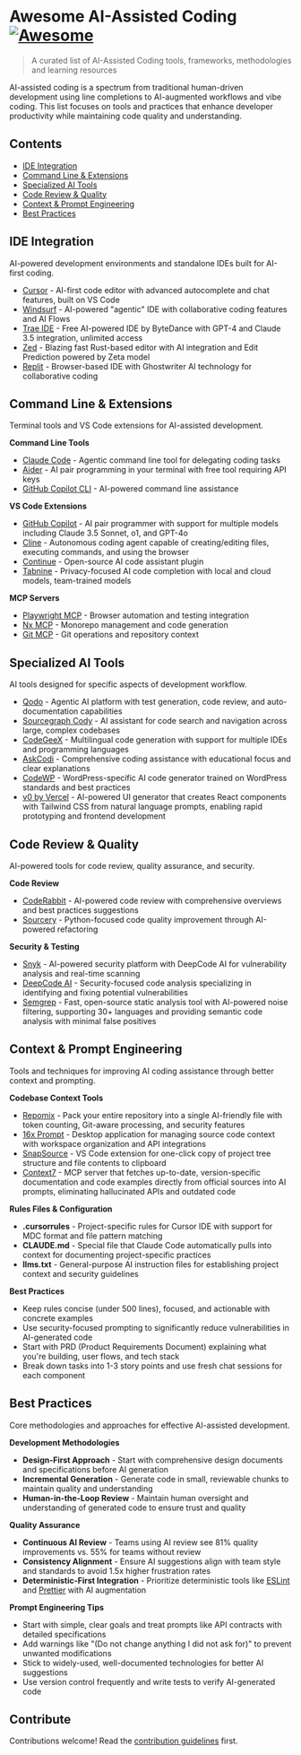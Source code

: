 # Awesome AI-Assisted Coding [![Awesome](https://awesome.re/badge.svg)](https://awesome.re)

> A curated list of AI-Assisted Coding tools, frameworks, methodologies and learning resources

AI-assisted coding is a spectrum from traditional human-driven development using line completions to AI-augmented workflows and vibe coding. This list focuses on tools and practices that enhance developer productivity while maintaining code quality and understanding.

## Contents

- [IDE Integration](#ide-integration)
- [Command Line & Extensions](#command-line--extensions)
- [Specialized AI Tools](#specialized-ai-tools)
- [Code Review & Quality](#code-review--quality)
- [Context & Prompt Engineering](#context--prompt-engineering)
- [Best Practices](#best-practices)

## IDE Integration

AI-powered development environments and standalone IDEs built for AI-first coding.

- [Cursor](https://cursor.sh/) - AI-first code editor with advanced autocomplete and chat features, built on VS Code
- [Windsurf](https://windsurf.com/) - AI-powered "agentic" IDE with collaborative coding features and AI Flows
- [Trae IDE](https://traeide.com/) - Free AI-powered IDE by ByteDance with GPT-4 and Claude 3.5 integration, unlimited access
- [Zed](https://zed.dev/) - Blazing fast Rust-based editor with AI integration and Edit Prediction powered by Zeta model
- [Replit](https://replit.com/) - Browser-based IDE with Ghostwriter AI technology for collaborative coding

## Command Line & Extensions

Terminal tools and VS Code extensions for AI-assisted development.

**Command Line Tools**
- [Claude Code](https://www.anthropic.com/claude-code) - Agentic command line tool for delegating coding tasks
- [Aider](https://aider.chat/) - AI pair programming in your terminal with free tool requiring API keys
- [GitHub Copilot CLI](https://githubnext.com/projects/copilot-cli/) - AI-powered command line assistance

**VS Code Extensions**
- [GitHub Copilot](https://github.com/features/copilot) - AI pair programmer with support for multiple models including Claude 3.5 Sonnet, o1, and GPT-4o
- [Cline](https://cline.bot/) - Autonomous coding agent capable of creating/editing files, executing commands, and using the browser
- [Continue](https://continue.dev/) - Open-source AI code assistant plugin
- [Tabnine](https://www.tabnine.com/) - Privacy-focused AI code completion with local and cloud models, team-trained models

**MCP Servers**
- [Playwright MCP](https://github.com/microsoft/playwright-mcp) - Browser automation and testing integration
- [Nx MCP](https://github.com/nrwl/nx-console/blob/master/apps/nx-mcp/README.md) - Monorepo management and code generation
- [Git MCP](https://github.com/modelcontextprotocol/servers/tree/main/src/git) - Git operations and repository context

## Specialized AI Tools

AI tools designed for specific aspects of development workflow.

- [Qodo](https://www.qodo.ai/) - Agentic AI platform with test generation, code review, and auto-documentation capabilities
- [Sourcegraph Cody](https://sourcegraph.com/cody) - AI assistant for code search and navigation across large, complex codebases
- [CodeGeeX](https://codegeex.ai/) - Multilingual code generation with support for multiple IDEs and programming languages
- [AskCodi](https://www.askcodi.com/) - Comprehensive coding assistance with educational focus and clear explanations
- [CodeWP](https://codewp.ai/) - WordPress-specific AI code generator trained on WordPress standards and best practices
- [v0 by Vercel](https://v0.dev/) - AI-powered UI generator that creates React components with Tailwind CSS from natural language prompts, enabling rapid prototyping and frontend development

## Code Review & Quality

AI-powered tools for code review, quality assurance, and security.

**Code Review**
- [CodeRabbit](https://coderabbit.ai/) - AI-powered code review with comprehensive overviews and best practices suggestions
- [Sourcery](https://sourcery.ai/) - Python-focused code quality improvement through AI-powered refactoring

**Security & Testing**
- [Snyk](https://snyk.io/) - AI-powered security platform with DeepCode AI for vulnerability analysis and real-time scanning
- [DeepCode AI](https://www.deepcode.ai/) - Security-focused code analysis specializing in identifying and fixing potential vulnerabilities
- [Semgrep](https://semgrep.dev/) - Fast, open-source static analysis tool with AI-powered noise filtering, supporting 30+ languages and providing semantic code analysis with minimal false positives

## Context & Prompt Engineering

Tools and techniques for improving AI coding assistance through better context and prompting.

**Codebase Context Tools**
- [Repomix](https://github.com/yamadashy/repomix) - Pack your entire repository into a single AI-friendly file with token counting, Git-aware processing, and security features
- [16x Prompt](https://prompt.16x.engineer/) - Desktop application for managing source code context with workspace organization and API integrations
- [SnapSource](https://marketplace.visualstudio.com/items?itemName=LeonKohli.snapsource) - VS Code extension for one-click copy of project tree structure and file contents to clipboard
- [Context7](https://context7.com/) - MCP server that fetches up-to-date, version-specific documentation and code examples directly from official sources into AI prompts, eliminating hallucinated APIs and outdated code

**Rules Files & Configuration**
- **.cursorrules** - Project-specific rules for Cursor IDE with support for MDC format and file pattern matching
- **CLAUDE.md** - Special file that Claude Code automatically pulls into context for documenting project-specific practices
- **llms.txt** - General-purpose AI instruction files for establishing project context and security guidelines

**Best Practices**
- Keep rules concise (under 500 lines), focused, and actionable with concrete examples
- Use security-focused prompting to significantly reduce vulnerabilities in AI-generated code
- Start with PRD (Product Requirements Document) explaining what you're building, user flows, and tech stack
- Break down tasks into 1-3 story points and use fresh chat sessions for each component

## Best Practices

Core methodologies and approaches for effective AI-assisted development.

**Development Methodologies**
- **Design-First Approach** - Start with comprehensive design documents and specifications before AI generation
- **Incremental Generation** - Generate code in small, reviewable chunks to maintain quality and understanding
- **Human-in-the-Loop Review** - Maintain human oversight and understanding of generated code to ensure trust and quality

**Quality Assurance**
- **Continuous AI Review** - Teams using AI review see 81% quality improvements vs. 55% for teams without review
- **Consistency Alignment** - Ensure AI suggestions align with team style and standards to avoid 1.5x higher frustration rates
- **Deterministic-First Integration** - Prioritize deterministic tools like [ESLint](https://eslint.org/) and [Prettier](https://prettier.io/) with AI augmentation

**Prompt Engineering Tips**
- Start with simple, clear goals and treat prompts like API contracts with detailed specifications
- Add warnings like "(Do not change anything I did not ask for)" to prevent unwanted modifications
- Stick to widely-used, well-documented technologies for better AI suggestions
- Use version control frequently and write tests to verify AI-generated code

## Contribute

Contributions welcome! Read the [contribution guidelines](contributing.md) first.
